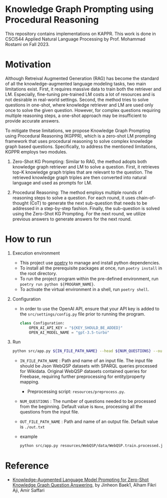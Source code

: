 # Knowledge Graph Prompting using Procedural Reasoning
This repository contains implementations on KAPPR. This work is done in CSCI544 Applied Natural Language Processing by Prof. Mohammad Rostami on Fall 2023.

# Motivation
Although Retreival Augmented Generation (RAG) has become the standard of all the knowledge-augmented language modeling tasks, two main limitations exist. First, it requires massive data to train both the retriever and LM. Especially, fine-tuning pre-trained LM costs a lot of resources and is not desirable in real-world settings. Second, the method tries to solve questions in one-shot, where knowledge retriever and LM are used only once to solve the given question. However, for complex questions requiring multiple reasoning steps, a one-shot approach may be insufficient to provide accurate answers. 

To mitigate these limitations, we propose Knowledge Graph Prompting using Procedural Reasoning (KGPPR), which is a zero-shot LM prompting framework that uses procedural reasoning to solve complex knowledge graph based questions. Specifically, to address the mentioned limitations, KGPPR employs two modules.

1. Zero-Shot KG Prompting: Similar to RAG, the method adopts both knowledge graph retriever and LM to solve a question. First, it retrieves top-K knowledge graph triples that are relevant to the question. The retrieved knowledge graph triples are then converted into natural language and used as prompts for LM.

2. Procedural Reasoning: The method employs multiple rounds of reasoning steps to solve a question. For each round, it uses chain-of-thought (CoT) to generate the next sub-question that needs to be addressed in a step-by-step fashion. Finally, the sub-question is solved using the Zero-Shot KG Prompting. For the next round, we utilize previous answers to generate answers for the next round. 

# How to run
1. Execution environment

    - This project use [poetry](https://python-poetry.org/) to manage and install python dependencies. 
    - To install all the prerequisite packages at once, run `poetry install` in the root directory.
    - To run the project program within the pre-defined environment, run `poetry run python ${PROGRAM_NAME}`.
    - To activate the virtual environment in a shell, run `poetry shell`.

2. Configuration
    - In order to use the OpenAI API, ensure that your API key is added to the `src/settings/config.py` file prior to running the program.
        ```python
        class Configuration:
            OPEN_AI_API_KEY = "${KEY_SHOULD_BE_ADDED}"
            OPEN_AI_MODEL_NAME = "gpt-3.5-turbo"
        ```

3. Run
    ```sh
    python src/app.py ${IN_FILE_PATH_NAME} --head ${NUM_QUESTIONS} --outfile ${OUT_FILE_PATH_NAME}
    ```
    - `IN_FILE_PATH_NAME` : Path and name of an input file. The input file should be Json WebQSP datasets with SPARQL queries processed for Wikidata. Original WebQSP datasets contained queries for Freebase, requiring further preprocessing for entity/property mapping. 
      - Preprocessing script: `resources/preprocess.py`.
    - `NUM_QUESTIONS` : The number of questions needed to be processed from the beginning. Default value is `None`, processing all the questions from the input file. 
    - `OUT_FILE_PATH_NAME` : Path and name of an output file. Default value is `./out.txt`

    - example
      ```sh
      python src/app.py resources/WebQSP/data/WebQSP.train.processed.json --head 10
      ```
# Reference
- [Knowledge-Augmented Language Model Prompting for Zero-Shot Knowledge Graph Question Answering](https://browse.arxiv.org/pdf/2306.04136.pdf), by Jinheon Baek1, Alham Fikri Aji, Amir Saffari
